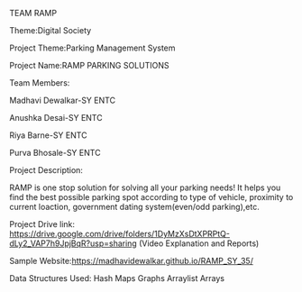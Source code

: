 TEAM RAMP

Theme:Digital Society

Project Theme:Parking Management System

Project Name:RAMP PARKING SOLUTIONS

Team Members:

Madhavi Dewalkar-SY ENTC

Anushka Desai-SY ENTC

Riya Barne-SY ENTC

Purva Bhosale-SY ENTC


Project Description:

RAMP is one stop solution for solving all your parking needs!
It helps you find the best possible parking spot according to type of vehicle, proximity to current loaction, government dating system(even/odd parking),etc.

Project Drive link: https://drive.google.com/drive/folders/1DyMzXsDtXPRPtQ-dLy2_VAP7h9JpjBqR?usp=sharing
(Video Explanation and Reports)

Sample Website:https://madhavidewalkar.github.io/RAMP_SY_35/

Data Structures Used:
Hash Maps
Graphs
Arraylist
Arrays




